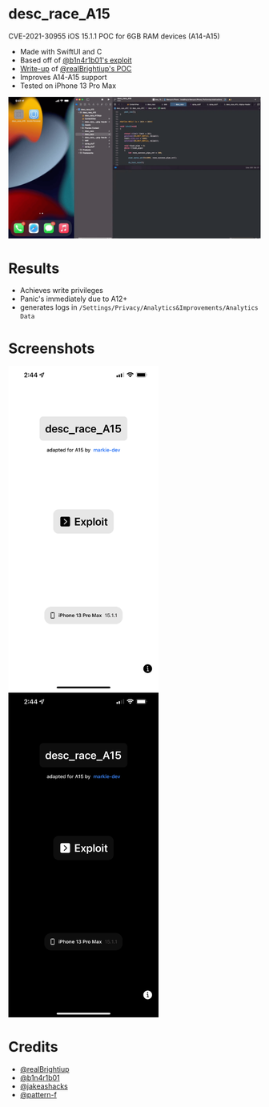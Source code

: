 # desc_race_A15
CVE-2021-30955 iOS 15.1.1 POC for 6GB RAM devices (A14-A15)

- Made with SwiftUI and C
- Based off of [@b1n4r1b01](https://twitter.com/b1n4r1b01)['s exploit](https://github.com/b1n4r1b01/desc_race)
- [Write-up](https://www.cyberkl.com/cvelist/cvedetail/24) of [@realBrightiup](https://twitter.com/realbrightiup)['s POC](https://www.cyberkl.com/cvelist/cvedetail/24)
- Improves A14-A15 support
- Tested on iPhone 13 Pro Max


![gif](src/vidforgif.gif)








# Results
- Achieves write privileges
- Panic's immediately due to A12+
- generates logs in `/Settings/Privacy/Analytics&Improvements/Analytics Data`





# Screenshots

<p float="left">
  <img src="src/light.png" width="300" />
  <img src="src/dark.png" width="300" /> 
</p>


# Credits
- [@realBrightiup](https://twitter.com/realbrightiup)
- [@b1n4r1b01](https://twitter.com/b1n4r1b01)
- [@jakeashacks](https://twitter.com/jakeashacks)
- [@pattern-f](https://twitter.com/pattern_F_)

